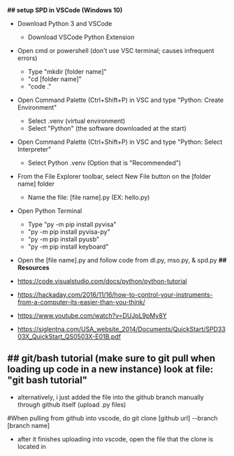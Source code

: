 **## setup SPD in VSCode (Windows 10)**
 - Download Python 3 and VSCode
   - Download VSCode Python Extension
 - Open cmd or powershell (don't use VSC terminal; causes infrequent errors)
   - Type "mkdir [folder name]"
   - "cd [folder name]"
   - "code ."
 - Open Command Palette (Ctrl+Shift+P) in VSC and type "Python: Create Environment"
   - Select .venv (virtual environment)
   - Select "Python" (the software downloaded at the start)
 - Open Command Palette (Ctrl+Shift+P) in VSC and type "Python: Select Interpreter"
   - Select Python .venv (Option that is "Recommended")
 - From the File Explorer toolbar, select New File button on the [folder name] folder
   - Name the file: [file name].py (EX: hello.py)
 - Open Python Terminal
   - Type "py -m pip install pyvisa"
   - "py -m pip install pyvisa-py"
   - "py -m pip install pyusb"
   - "py -m pip install keyboard"
 - Open the [file name].py and follow code from dl.py, mso.py, & spd.py
**## Resources**
 - https://code.visualstudio.com/docs/python/python-tutorial
 - https://hackaday.com/2016/11/16/how-to-control-your-instruments-from-a-computer-its-easier-than-you-think/
 - https://www.youtube.com/watch?v=DUJpL9pMy8Y

 - https://siglentna.com/USA_website_2014/Documents/QuickStart/SPD3303X_QuickStart_QS0503X-E01B.pdf

**## git/bash tutorial**
 (make sure to git pull when loading up code in a new instance)
 look at file: "git bash tutorial"
 -
 - alternatively, i just added the file into the github branch manually through github itself (upload .py files)

  #When pulling from github into vscode, do git clone [github url] --branch [branch name]
  - after it finishes uploading into vscode, open the file that the clone is located in

